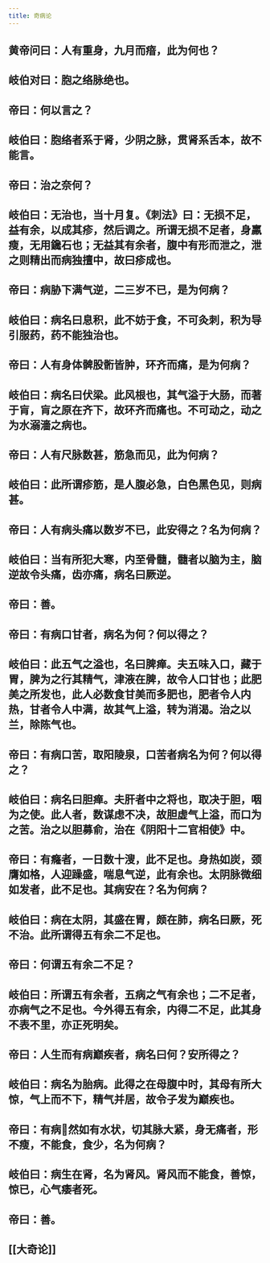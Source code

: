 ```yaml
---
title: 奇病论
---
```


## 黄帝问曰：人有重身，九月而瘖，此为何也？
## 岐伯对曰：胞之络脉绝也。
## 帝曰：何以言之？
## 岐伯曰：胞络者系于肾，少阴之脉，贯肾系舌本，故不能言。
## 帝曰：治之奈何？
## 岐伯曰：无治也，当十月复。《刺法》曰：无损不足，益有余，以成其疹，然后调之。所谓无损不足者，身羸瘦，无用鑱石也；无益其有余者，腹中有形而泄之，泄之则精出而病独擅中，故曰疹成也。
## 帝曰：病胁下满气逆，二三岁不已，是为何病？
## 岐伯曰：病名曰息积，此不妨于食，不可灸刺，积为导引服药，药不能独治也。
## 帝曰：人有身体髀股䯒皆肿，环齐而痛，是为何病？
## 岐伯曰：病名曰伏梁。此风根也，其气溢于大肠，而著于肓，肓之原在齐下，故环齐而痛也。不可动之，动之为水溺濇之病也。
## 帝曰：人有尺脉数甚，筋急而见，此为何病？
## 岐伯曰：此所谓疹筋，是人腹必急，白色黑色见，则病甚。
## 帝曰：人有病头痛以数岁不已，此安得之？名为何病？
## 岐伯曰：当有所犯大寒，内至骨髓，髓者以脑为主，脑逆故令头痛，齿亦痛，病名曰厥逆。
## 帝曰：善。
## 帝曰：有病口甘者，病名为何？何以得之？
## 岐伯曰：此五气之溢也，名曰脾瘅。夫五味入口，藏于胃，脾为之行其精气，津液在脾，故令人口甘也；此肥美之所发也，此人必数食甘美而多肥也，肥者令人内热，甘者令人中满，故其气上溢，转为消渴。治之以兰，除陈气也。
## 帝曰：有病口苦，取阳陵泉，口苦者病名为何？何以得之？
## 岐伯曰：病名曰胆瘅。夫肝者中之将也，取决于胆，咽为之使。此人者，数谋虑不决，故胆虚气上溢，而口为之苦。治之以胆募俞，治在《阴阳十二官相使》中。
## 帝曰：有癃者，一日数十溲，此不足也。身热如炭，颈膺如格，人迎躁盛，喘息气逆，此有余也。太阴脉微细如发者，此不足也。其病安在？名为何病？
## 岐伯曰：病在太阴，其盛在胃，颇在肺，病名曰厥，死不治。此所谓得五有余二不足也。
## 帝曰：何谓五有余二不足？
## 岐伯曰：所谓五有余者，五病之气有余也；二不足者，亦病气之不足也。今外得五有余，内得二不足，此其身不表不里，亦正死明矣。
## 帝曰：人生而有病巅疾者，病名曰何？安所得之？
## 岐伯曰：病名为胎病。此得之在母腹中时，其母有所大惊，气上而不下，精气并居，故令子发为巅疾也。
## 帝曰：有病𤼃然如有水状，切其脉大紧，身无痛者，形不瘦，不能食，食少，名为何病？
## 岐伯曰：病生在肾，名为肾风。肾风而不能食，善惊，惊已，心气痿者死。
## 帝曰：善。
## [[大奇论]]
